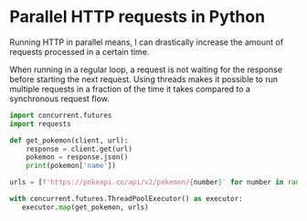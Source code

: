 # Parallel HTTP requests in Python

Running HTTP in parallel means, I can drastically increase the amount of requests processed in a certain time.

When running in a regular loop, a request is not waiting for the response before starting the next request.
Using threads makes it possible to run multiple requests in a fraction of the time it takes compared to a synchronous request flow.

```python
import concurrent.futures
import requests

def get_pokemon(client, url):
    response = client.get(url)
    pokemon = response.json()
    print(pokemon['name'])

urls = [f'https://pokeapi.co/api/v2/pokemon/{number}' for number in range(1,151)]

with concurrent.futures.ThreadPoolExecutor() as executor: 
   executor.map(get_pokemon, urls)
```
